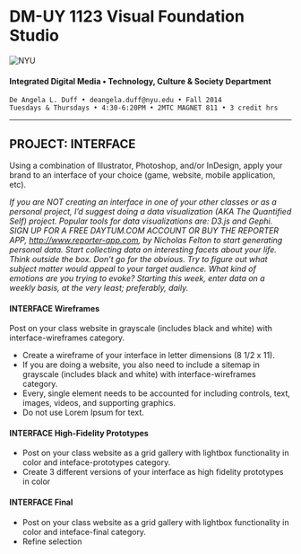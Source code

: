 # DM-UY 1123 Visual Foundation Studio

![NYU](http://ws2.polishedsolid.com/de/nyu_soe_logo.png)
#### Integrated Digital Media • Technology, Culture & Society Department 

    De Angela L. Duff • deangela.duff@nyu.edu • Fall 2014 
    Tuesdays & Thursdays • 4:30-6:20PM • 2MTC MAGNET 811 • 3 credit hrs

---


## PROJECT: INTERFACE
Using a combination of Illustrator, Photoshop, and/or InDesign, apply your brand to an interface of your choice (game, website, mobile application, etc).

*If you are NOT creating an interface in one of your other classes or as a personal project, I’d suggest doing a data visualization (AKA The Quantified Self) project. Popular tools for data visualizations are: D3.js and Gephi.
SIGN UP FOR A FREE DAYTUM.COM ACCOUNT OR BUY THE REPORTER APP, http://www.reporter-app.com, by Nicholas Felton to start generating personal data.
Start collecting data on interesting facets about your life. Think outside the box. Don’t go for the obvious. Try to figure out what subject matter would appeal to your target audience. What kind of emotions are you trying to evoke?
Starting this week, enter data on a weekly basis, at the very least; preferably, daily.*

#### INTERFACE Wireframes    
Post on your class website in grayscale (includes black and white) with interface-wireframes category. 
* Create a wireframe of your interface in letter dimensions (8 1/2 x 11). 
* If you are doing a website, you also need to include a sitemap in grayscale (includes black and white) with interface-wireframes category. 
* Every, single element needs to be accounted for including controls, text, images, videos, and supporting graphics. 
* Do not use Lorem Ipsum for text.

#### INTERFACE High-Fidelity Prototypes  
* Post on your class website as a grid gallery with lightbox functionality in color and inteface-prototypes category. 
* Create 3 different versions of your interface as high fidelity prototypes in color

#### INTERFACE Final 
* Post on your class website as a grid gallery with lightbox functionality in color and inteface-final category. 
* Refine selection




